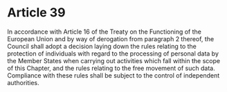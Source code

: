 # Article 39
In accordance with Article 16 of the Treaty on the Functioning of the European Union and by way of derogation from paragraph 2 thereof, the Council shall adopt a decision laying down the rules relating to the protection of individuals with regard to the processing of personal data by the Member States when carrying out activities which fall within the scope of this Chapter, and the rules relating to the free movement of such data. Compliance with these rules shall be subject to the control of independent authorities.